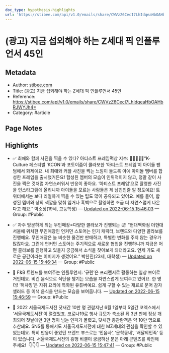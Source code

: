 ```yaml
---
doc_type: hypothesis-highlights
url: 'https://stibee.com/api/v1.0/emails/share/CWVzZ6CecI7LhIdqeaHbOAHbRJWYJh4='
---
```


# (광고) 지금 섭외해야 하는 Z세대 픽 인플루언서 45인

## Metadata
- Author: [stibee.com]()
- Title: (광고) 지금 섭외해야 하는 Z세대 픽 인플루언서 45인
- Reference: https://stibee.com/api/v1.0/emails/share/CWVzZ6CecI7LhIdqeaHbOAHbRJWYJh4=
- Category: #article

## Page Notes
## Highlights
- ✅ 최애와 함께 사진을 찍을 수 있다? 아티스트 프레임떡상 지수: 🥕🥕🥕🥕🥕“K-Culture 페스티벌 ‘KCON’과 포토이즘이 콜라보한 ‘아티스트 프레임’이 아이돌 팬덤에서 화제예요. 내 최애와 커플 사진을 찍는 느낌이 들도록 아예 아이돌 멤버를 합성한 프레임을 출시했거든요! 합성된 멤버의 모습이 인위적이지 않고, 정말 같이 사진을 찍은 것처럼 자연스러워서 반응이 좋아요. ‘아티스트 프레임’으로 촬영한 사진을 인스타그램에 올리니까 아이돌을 모르는 사람들은 제 남친인줄 알 정도예요! 트위터에서는 보다 리얼하게 찍을 수 있는 팁도 많이 공유되고 있어요. 예를 들어, 합성된 멤버와 상의 색깔을 맞춰 입거나 흑백으로 촬영하면 조금 더 자연스럽게 나온다고 해요.” 박소정(19세, 고등학생) — [Updated on 2022-06-15 15:46:03](https://hyp.is/0utNZux2Eey7sVsgAQ3kZA/stibee.com/api/v1.0/emails/share/CWVzZ6CecI7LhIdqeaHbOAHbRJWYJh4=) — Group: #Public

- ✅ 자주 방문하게 되는 무인매장=다양한 콜라보가 진행되는 곳! “현대백화점 더현대 서울에 위치한 무인매장인 언커먼 스토어는 인기 캐릭터, 브랜드와 다양한 콜라보를 진행해요. 무인매장은 늘 비슷한 물건만 판매하고, 특별한 변화를 주지 않는 경우가 많잖아요. 그런데 언커먼 스토어는 주기적으로 새로운 협업을 진행하니까 지금은 어떤 콜라보를 진행하고 있을지 궁금해서 소식을 찾아보게 되더라고요. 언제 가도 새로운 공간이라는 이미지가 생겼어요.” 박찬진(23세, 대학생) — [Updated on 2022-06-15 15:46:34](https://hyp.is/5Zca0Ox2EeywaG-H-Vi5aA/stibee.com/api/v1.0/emails/share/CWVzZ6CecI7LhIdqeaHbOAHbRJWYJh4=) — Group: #Public

- 💎 F&B 트렌드를 보여주는 인플루언서: ‘규린’은 프리랜서로 활동하는 일상 브이로거인데요. 비건 음식으로 식단을 챙기는 모습을 자연스럽게 보여주고 있어요. 한 명 더! ‘허챠밍’은 자취 요리에 특화된 유튜버예요. 쉽게 구할 수 있는 재료로 문어 감자샐러드 등 이색 음식을 만드는 모습을 보여줍니다. — [Updated on 2022-06-15 15:46:59](https://hyp.is/9G1QJOx2EeynGE_GzWLHzQ/stibee.com/api/v1.0/emails/share/CWVzZ6CecI7LhIdqeaHbOAHbRJWYJh4=) — Group: #Public

- 📌 2022 서울국제도서전 닷새간 10만 명 관람지난 6월 1일부터 5일간 코엑스에서 ‘서울국제도서전’이 열렸었죠. 코로나19로 행사 규모가 축소된 뒤 3년 만에 정상 개최되어 첫날에만 3만 명이 넘는 인파가 몰렸고, 닷새간 총관람객은 약 10만 명으로 추산돼요. SNS를 통해서도 서울국제도서전에 대한 MZ세대의 관심을 확인할 수 있었는데요. 특히 반응이 좋았던 브랜드 부스로는 ‘민음사’, ‘문학동네’, ‘배달의민족’ 등이 있습니다. 서울국제도서전의 흥행 비결이 궁금하신 분은 아래 콘텐츠를 확인해 주세요!  👇👇👇 — [Updated on 2022-06-15 15:47:41](https://hyp.is/DdeSDux3EeyefNvpip-hGg/stibee.com/api/v1.0/emails/share/CWVzZ6CecI7LhIdqeaHbOAHbRJWYJh4=) — Group: #Public



